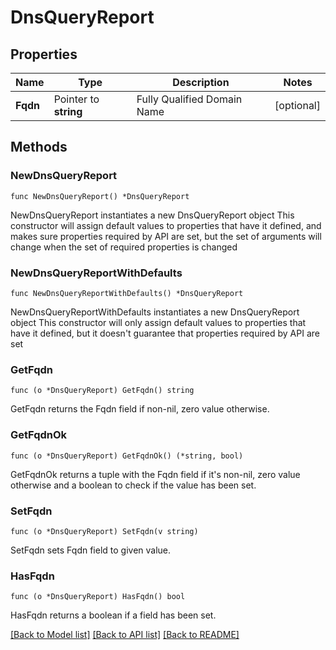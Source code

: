 # DnsQueryReport

## Properties

Name | Type | Description | Notes
------------ | ------------- | ------------- | -------------
**Fqdn** | Pointer to **string** | Fully Qualified Domain Name | [optional] 

## Methods

### NewDnsQueryReport

`func NewDnsQueryReport() *DnsQueryReport`

NewDnsQueryReport instantiates a new DnsQueryReport object
This constructor will assign default values to properties that have it defined,
and makes sure properties required by API are set, but the set of arguments
will change when the set of required properties is changed

### NewDnsQueryReportWithDefaults

`func NewDnsQueryReportWithDefaults() *DnsQueryReport`

NewDnsQueryReportWithDefaults instantiates a new DnsQueryReport object
This constructor will only assign default values to properties that have it defined,
but it doesn't guarantee that properties required by API are set

### GetFqdn

`func (o *DnsQueryReport) GetFqdn() string`

GetFqdn returns the Fqdn field if non-nil, zero value otherwise.

### GetFqdnOk

`func (o *DnsQueryReport) GetFqdnOk() (*string, bool)`

GetFqdnOk returns a tuple with the Fqdn field if it's non-nil, zero value otherwise
and a boolean to check if the value has been set.

### SetFqdn

`func (o *DnsQueryReport) SetFqdn(v string)`

SetFqdn sets Fqdn field to given value.

### HasFqdn

`func (o *DnsQueryReport) HasFqdn() bool`

HasFqdn returns a boolean if a field has been set.


[[Back to Model list]](../README.md#documentation-for-models) [[Back to API list]](../README.md#documentation-for-api-endpoints) [[Back to README]](../README.md)



